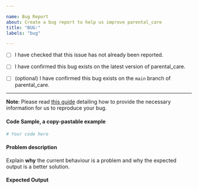 ```yaml
---

name: Bug Report
about: Create a bug report to help us improve parental_care
title: "BUG:"
labels: "bug"

---
```


- [ ] I have checked that this issue has not already been reported.

- [ ] I have confirmed this bug exists on the latest version of parental_care.

- [ ] (optional) I have confirmed this bug exists on the `main` branch of parental_care.

---

**Note**: Please read [this
guide](https://matthewrocklin.com/blog/work/2018/02/28/minimal-bug-reports) detailing
how to provide the necessary information for us to reproduce your bug.

#### Code Sample, a copy-pastable example

```python
# Your code here
```

#### Problem description

Explain **why** the current behaviour is a problem and why the expected output is a
better solution.

#### Expected Output
